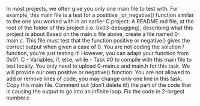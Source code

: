In most projects, we often give you only one main file to test with. For example, this main file is a test for a postitive
_or_negative() function similar to the one you worked with in an earlier C project:
A README.md file, at the root of the folder of this project (i.e. 0x03-debugging), describing what this project is about
Based on the main.c file above, create a file named 0-main.c. This file must test that the function positive or negative() 
gives the correct output when given a case of 0.
You are not coding the solution / function, you’re just testing it! However, you can adapt your function from 0x01.
 C - Variables, if, else, while - Task #0 to compile with this main file to test locally.
You only need to upload 0-main.c and main.h for this task. We will provide our own positive or negative() function.
You are not allowed to add or remove lines of code, you may change only one line in this task.
Copy this main file. Comment out (don’t delete it!) the part of the code that is causing the output to go into an
infinite loop.
Fix the code in 2-largest number.c
